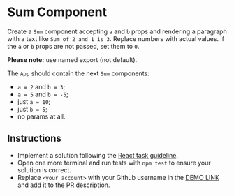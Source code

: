 # Sum Component

Create a `Sum` component accepting `a` and `b` props and rendering a paragraph with a text like `Sum of 2 and 1 is 3`. Replace numbers with actual
values. If the `a` or `b` props are not passed, set them to `0`.

**Please note:** use named export (not default).

The `App` should contain the next `Sum` components:
- `a = 2` and `b = 3`;
- `a = 5` and `b = -5`;
- just `a = 10`;
- just `b = 5`;
- no params at all.

## Instructions
- Implement a solution following the [React task guideline](https://github.com/mate-academy/react_task-guideline#react-tasks-guideline).
- Open one more terminal and run tests with `npm test` to ensure your solution is correct.
- Replace `<your_account>` with your Github username in the [DEMO LINK](https://denis-khristyuk.github.io/react_sum/) and add it to the PR description.
